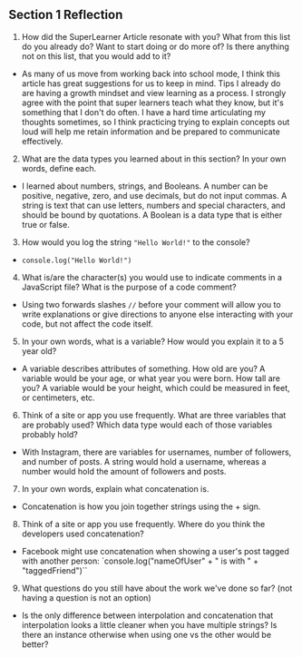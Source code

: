 ## Section 1 Reflection

1. How did the SuperLearner Article resonate with you? What from this list do you already do? Want to start doing or do more of? Is there anything not on this list, that you would add to it?  

  - As many of us move from working back into school mode, I think this article has great suggestions for us to keep in mind. Tips I already do are having a growth mindset and view learning as a process. I strongly agree with the point that super learners teach what they know, but it's something that I don't do often. I have a hard time articulating my thoughts sometimes, so I think practicing trying to explain concepts out loud will help me retain information and be prepared to communicate effectively.

2. What are the data types you learned about in this section? In your own words, define each.

  - I learned about numbers, strings, and Booleans.  A number can be positive, negative, zero, and use decimals, but do not input commas.  A string is text that can use letters, numbers and special characters, and should be bound by quotations.  A Boolean is a data type that is either true or false.

3. How would you log the string `"Hello World!"` to the console?

  - `console.log("Hello World!")`

4. What is/are the character(s) you would use to indicate comments in a JavaScript file? What is the purpose of a code comment?

  - Using two forwards slashes ``//`` before your comment will allow you to write explanations or give directions to anyone else interacting with your code, but not affect the code itself.  

5. In your own words, what is a variable? How would you explain it to a 5 year old?

  - A variable describes attributes of something. How old are you? A variable would be your age, or what year you were born. How tall are you? A variable would be your height, which could be measured in feet, or centimeters, etc.

6. Think of a site or app you use frequently. What are three variables that are probably used? Which data type would each of those variables probably hold?

  - With Instagram, there are variables for usernames, number of followers, and number of posts. A string would hold a username, whereas a number would hold the amount of followers and posts.

7. In your own words, explain what concatenation is.

  - Concatenation is how you join together strings using the + sign.

8. Think of a site or app you use frequently. Where do you think the developers used concatenation?

  - Facebook might use concatenation when showing a user's post tagged with another person:
`console.log("nameOfUser" + " is with " + "taggedFriend")``

9. What questions do you still have about the work we've done so far? (not having a question is not an option)

- Is the only difference between interpolation and concatenation that interpolation looks a little cleaner when you have multiple strings? Is there an instance otherwise when using one vs the other would be better?
